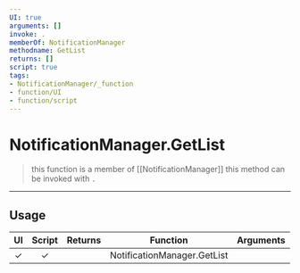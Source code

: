 ```yaml
---
UI: true
arguments: []
invoke: .
memberOf: NotificationManager
methodname: GetList
returns: []
script: true
tags:
- NotificationManager/_function
- function/UI
- function/script
---
```

# NotificationManager.GetList
> this function is a member of [[NotificationManager]]
> this method can be invoked with `.`
-----
## Usage
|  UI | Script | Returns | Function | Arguments |
|:---:|:------:|-------:|:--------:|:---------|
|✓|✓||NotificationManager.GetList||
